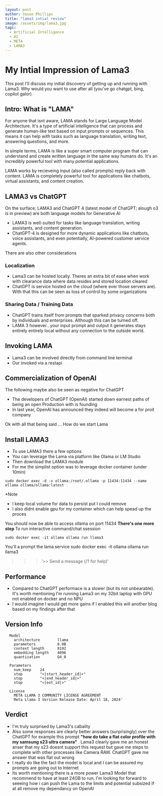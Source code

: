 ```yaml
---
layout: post
author: Jason Phillips
title: "lama3 intial review"
image: /assets/img/lama3.jpg
tags: 
  - Artificial Intelligence
  - AI
  - META
  - LAMA3
---
```


# My Intial Impression of Lama3
This post I'll discuss my initial discovery of getting up and running with Lama3. Why would you want to use after all (you've go chatgpt, bing, copilot galor)

<!-- more -->

## Intro: What is "LAMA"
For anyone that isnt aware, LAMA stands for Large Language Model Architecture. It's a type of artificial intelligence that can process and generate human-like text based on input
prompts or sequences. This means it can help with tasks such as language translation, writing text, answering questions, and more.

In simple terms, LAMA is like a super smart computer program that can understand and create written language in the same way humans do. It's an
incredibly powerful tool with many potential applications.

LAMA works by recieveing input (also called prompts) reply back with content. LAMA is completely powerful tool for applications like chatbots, virtual assistants, and content creation.

## LAMA3 vs ChatGPT
On the surface: LAMA3 and ChatGPT 4 (latest model of ChatGPT; alough o3 is in preview) are both language models for Generative AI
 * LAMA3 is well-suited for tasks like language translation, writing assistants, and content generation.
 * ChatGPT-4 is designed for more dynamic applications like chatbots, voice assistants, and even potentially, AI-powered customer service agents.

There are also other considerations

### Localization
- Lama3 can be hosted locally. Theres an extra bit of ease when work with clearance data where data resides and stored location cleared 
- ChatGPT is service hosted on the cloud (where ever those servers are). With that this can be seen as loss of control by some organizations

### Sharing Data / Training Data
- ChatGPT trains itself from prompts that sparked privacy concerns both by individuals and enterprises. Although this can be turned off.
- LAMA 3 however.. your input prompt and output it generates stays entirely entirely local without any connection to the outside world.

## Invoking LAMA
- Lama3 can be involved directly from command line terminal
- Our invoked via a restapi

## Commercialization of OpenAI
The following maybe also be seen as negative for ChatGPT
- The developers of ChatGPT (OpenAI) started down earnest paths of being an open Production with is founding 
- In last year, OpenAI has announced they indeed will become a for proit company

Ok with all that being said ... How do we start Lama
## Install LAMA3
- To use LAMA3 there a few options
- You can leverage the Lama via platform like Olama or LM Studio
- Then download the LAMA3 module
- For me the simplist option was to leverage docker container (under 10min)
```
sudo docker exec -d -v ollama:/root/.ollama -p 11434:11434 --name ollama ollama/ollama:latest

```
*Note 
- I keep local volume for data to persist put I could remove
- I also didnt enable gpu for my container which can help spead up the proces

You should now be able to access ollama on port 11434
<b> There's one more step  </b>
To run interactive command/chat ssession
```
sudo docker exec -it ollama ollama run llama3
```
You'll a prompt the lama service
sudo docker exec -it ollama ollama run llama3
>>> '>> Send a message (/? for help)'

## Performance
- Compared to ChatGPT performace is a slower (but its not unbearable). It's worth mentioning I'm running Lama3 on my 32bit laptop with GPU not enabled on docker and no NPU
- I would imagine I would get more gains if I enabled this will another blog based on my findings after that
## Version Info

``` /show info
  Model
    architecture        llama
    parameters          8.0B
    context length      8192
    embedding length    4096
    quantization        Q4_0

  Parameters
    num_keep    24
    stop        "<|start_header_id|>"
    stop        "<|end_header_id|>"
    stop        "<|eot_id|>"

  License
    META LLAMA 3 COMMUNITY LICENSE AGREEMENT
    Meta Llama 3 Version Release Date: April 18, 2024'
```



## Verdict
- I'm truly surprised by Lama3's cabality
- Also some responses are clearly better answers (surprisingly) over the ChatGPT for example this prompt <b>"how do take a flat color profile with my samsung s23 ultra camera" </b>. Lama3 clearly gave me an honest anser that my s23 doesnt support this request but gave me steps to complete with other processes like Camera RAW. ChatGPT gave me answer that was flat out wrong
- I really do like the fact the model is local and I can be assured my prompts are going out to Internet
- Its worth mentioning there is a more power Lama3 Model that recommend to have at least 24GB to run. I'm looking for forward to seeeing how i can push the Lama to the limits and potential subsized if at all remove my dependancy on OpenAI